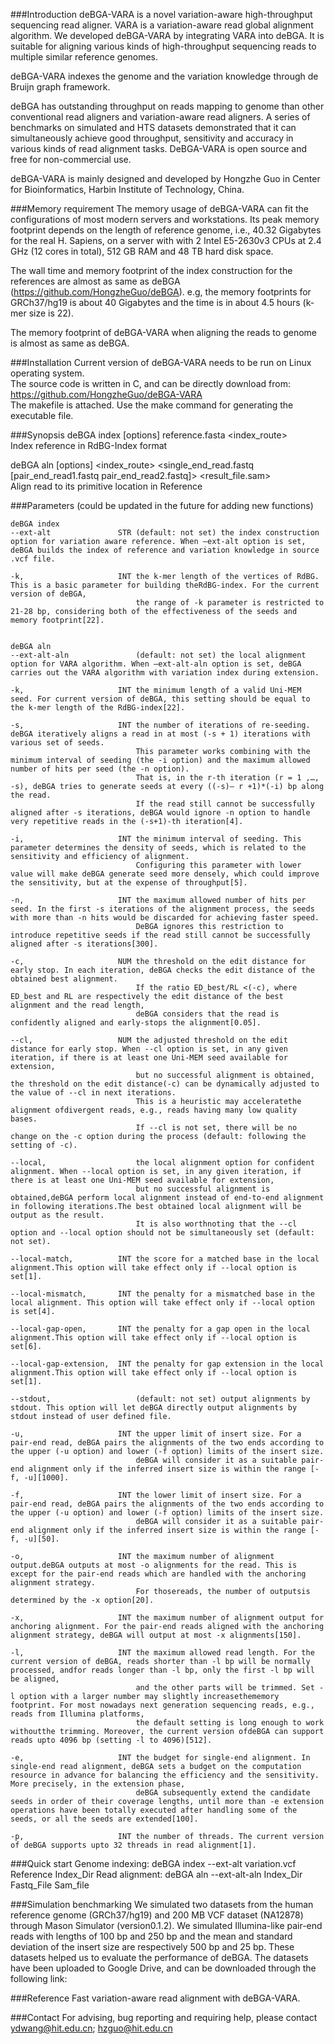 ###Introduction
deBGA-VARA is a novel variation-aware high-throughput sequencing read aligner. VARA is a variation-aware read global alignment algorithm. We developed deBGA-VARA by integrating VARA into deBGA. It is suitable for aligning various kinds of high-throughput sequencing reads to multiple similar reference genomes.

deBGA-VARA indexes the genome and the variation knowledge through de Bruijn graph framework. 

deBGA has outstanding throughput on reads mapping to genome than other conventional read aligners and variation-aware read aligners. A series of benchmarks on simulated and HTS datasets demonstrated that it can simultaneously achieve good throughput, sensitivity and accuracy in various kinds of read alignment tasks. DeBGA-VARA is open source and free for non-commercial use.

deBGA-VARA is mainly designed and developed by Hongzhe Guo in Center for Bioinformatics, Harbin Institute of Technology, China.

###Memory requirement
The memory usage of deBGA-VARA can fit the configurations of most modern servers and workstations. Its peak memory footprint depends on the length of reference genome, i.e., 40.32 Gigabytes for the real H. Sapiens, on a server with  with 2 Intel E5-2630v3 CPUs at 2.4 GHz (12 cores in total), 512 GB RAM and 48 TB hard disk space.

The wall time and memory footprint of the index construction for the references are almost as same as deBGA (https://github.com/HongzheGuo/deBGA). e.g, the memory footprints for GRCh37/hg19 is about 40 Gigabytes and the time is in about 4.5 hours (k-mer size is 22).

The memory footprint of deBGA-VARA when aligning the reads to genome is almost as same as deBGA.

###Installation
Current version of deBGA-VARA needs to be run on Linux operating system.  
The source code is written in C, and can be directly download from: https://github.com/HongzheGuo/deBGA-VARA  
The makefile is attached. Use the make command for generating the executable file.  

###Synopsis
deBGA index [options] reference.fasta \<index_route\>  
Index reference in RdBG-Index format  

deBGA aln [options] \<index_route\> \<single_end_read.fastq [pair_end_read1.fastq pair_end_read2.fastq]\> \<result_file.sam\>  
Align read to its primitive location in Reference  

###Parameters (could be updated in the future for adding new functions)
```
deBGA index   
--ext-alt 				STR	(default: not set) the index construction option for variation aware reference. When –ext-alt option is set, deBGA builds the index of reference and variation knowledge in source .vcf file. 

-k,                     INT the k-mer length of the vertices of RdBG. This is a basic parameter for building theRdBG-index. For the current version of deBGA, 
							the range of -k parameter is restricted to 21-28 bp, considering both of the effectiveness of the seeds and memory footprint[22]. 
 
 
deBGA aln 
--ext-alt-aln 				(default: not set) the local alignment option for VARA algorithm. When –ext-alt-aln option is set, deBGA carries out the VARA algorithm with variation index during extension. 

-k,                     INT the minimum length of a valid Uni-MEM seed. For current version of deBGA, this setting should be equal to the k-mer length of the RdBG-index[22].    

-s,                     INT the number of iterations of re-seeding. deBGA iteratively aligns a read in at most (-s + 1) iterations with various set of seeds. 
							This parameter works combining with the minimum interval of seeding (the -i option) and the maximum allowed number of hits per seed (the -n option). 
							That is, in the r-th iteration (r = 1 ,…, -s), deBGA tries to generate seeds at every ((-s)– r +1)*(-i) bp along the read. 
							If the read still cannot be successfully aligned after -s iterations, deBGA would ignore -n option to handle very repetitive reads in the (-s+1)-th iteration[4].    

-i,                     INT the minimum interval of seeding. This parameter determines the density of seeds, which is related to the sensitivity and efficiency of alignment. 
							Configuring this parameter with lower value will make deBGA generate seed more densely, which could improve the sensitivity, but at the expense of throughput[5].   

-n,                     INT the maximum allowed number of hits per seed. In the first -s iterations of the alignment process, the seeds with more than -n hits would be discarded for achieving faster speed.
							DeBGA ignores this restriction to introduce repetitive seeds if the read still cannot be successfully aligned after -s iterations[300].  
							
-c,                     NUM the threshold on the edit distance for early stop. In each iteration, deBGA checks the edit distance of the obtained best alignment. 
							If the ratio ED_best/RL <(-c), where ED_best and RL are respectively the edit distance of the best alignment and the read length, 
							deBGA considers that the read is confidently aligned and early-stops the alignment[0.05].    

--cl,                   NUM the adjusted threshold on the edit distance for early stop. When --cl option is set, in any given iteration, if there is at least one Uni-MEM seed available for extension, 
							but no successful alignment is obtained, the threshold on the edit distance(-c) can be dynamically adjusted to the value of --cl in next iterations. 
							This is a heuristic may acceleratethe alignment ofdivergent reads, e.g., reads having many low quality bases. 
							If --cl is not set, there will be no change on the -c option during the process (default: following the setting of -c).    

--local,                    the local alignment option for confident alignment. When --local option is set, in any given iteration, if there is at least one Uni-MEM seed available for extension, 
							but no successful alignment is obtained,deBGA perform local alignment instead of end-to-end alignment in following iterations.The best obtained local alignment will be output as the result. 
							It is also worthnoting that the --cl option and --local option should not be simultaneously set (default: not set).    

--local-match,          INT the score for a matched base in the local alignment.This option will take effect only if --local option is set[1].     

--local-mismatch,       INT the penalty for a mismatched base in the local alignment. This option will take effect only if --local option is set[4].    

--local-gap-open,       INT the penalty for a gap open in the local alignment.This option will take effect only if --local option is set[6].    

--local-gap-extension,  INT the penalty for gap extension in the local alignment.This option will take effect only if --local option is set[1].     

--stdout,					(default: not set) output alignments by stdout. This option will let deBGA directly output alignments by stdout instead of user defined file.

-u,                     INT the upper limit of insert size. For a pair-end read, deBGA pairs the alignments of the two ends according to the upper (-u option) and lower (-f option) limits of the insert size.
							deBGA will consider it as a suitable pair-end alignment only if the inferred insert size is within the range [-f, -u][1000].

-f,                     INT the lower limit of insert size. For a pair-end read, deBGA pairs the alignments of the two ends according to the upper (-u option) and lower (-f option) limits of the insert size. 
							deBGA will consider it as a suitable pair-end alignment only if the inferred insert size is within the range [-f, -u][50].        

-o,                     INT the maximum number of alignment output.deBGA outputs at most -o alignments for the read. This is except for the pair-end reads which are handled with the anchoring alignment strategy. 
							For thosereads, the number of outputsis determined by the -x option[20].  

-x,                     INT the maximum number of alignment output for anchoring alignment. For the pair-end reads aligned with the anchoring alignment strategy, deBGA will output at most -x alignments[150].    

-l,                     INT the maximum allowed read length. For the current version of deBGA, reads shorter than -l bp will be normally processed, andfor reads longer than -l bp, only the first -l bp will be aligned, 
							and the other parts will be trimmed. Set -l option with a larger number may slightly increasethememory footprint. For most nowadays next generation sequencing reads, e.g., reads from Illumina platforms, 
							the default setting is long enough to work withoutthe trimming. Moreover, the current version ofdeBGA can support reads upto 4096 bp (setting -l to 4096)[512].     

-e,                     INT the budget for single-end alignment. In single-end read alignment, deBGA sets a budget on the computation resource in advance for balancing the efficiency and the sensitivity. More precisely, in the extension phase, 
							deBGA subsequently extend the candidate seeds in order of their coverage lengths, until more than -e extension operations have been totally executed after handling some of the seeds, or all the seeds are extended[100].

-p,                     INT the number of threads. The current version of deBGA supports upto 32 threads in read alignment[1].    
```

###Quick start
Genome indexing:
deBGA index --ext-alt variation.vcf Reference Index_Dir
Read alignment:
deBGA aln --ext-alt-aln Index_Dir Fastq_File Sam_file

###Simulation benchmarking
We simulated two datasets from the human reference genome (GRCh37/hg19) and 200 MB VCF dataset (NA12878) through Mason Simulator (version0.1.2). We simulated Illumina-like pair-end reads with lengths of 100 bp and 250 bp and the mean and standard deviation of the insert size are respectively 500 bp and 25 bp. These datasets helped us to evaluate the performance of deBGA. The datasets have been uploaded to Google Drive, and can be downloaded through the following link:


###Reference
Fast variation-aware read alignment with deBGA-VARA.

###Contact
For advising, bug reporting and requiring help, please contact ydwang@hit.edu.cn; hzguo@hit.edu.cn

